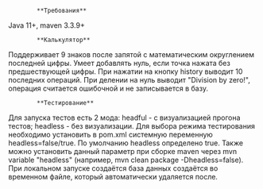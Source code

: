             **Требования**
Java 11+, maven 3.3.9+

            **Калькулятор**
 Поддерживает 9 знаков после запятой с математическим округлением последней цифры.
 Умеет добавлять нуль, если точка нажата без предшествующей цифры.
 При нажатии на кнопку history выводит 10 последних операций.
 При делении на нуль выводит "Division by zero!", операция считается ошибочной и не записывается в базу.
 
            **Тестирование**
Для запуска тестов есть 2 мода:
headful - с визуализацией прогона тестов;
headless - без визуализации.
Для выбора режима тестирования необходимо установить в pom.xml системную переменную headless=false/true. По умолчанию headless определено true. Также можно установить данный параметр при сборке maven через mvn variable "headless" (например,  mvn clean package -Dheadless=false).                                                                                                                                                                                                                
При локальном запуске создаётся база данных создаётся во временном файле, который автоматически удаляется после. 